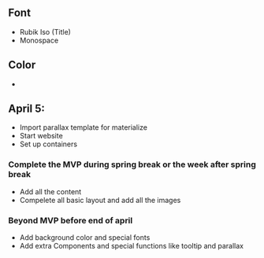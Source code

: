 ## Font
* Rubik Iso (Title)
* Monospace

## Color
*



## April 5:
* Import parallax template for materialize
* Start website
* Set up containers

### Complete the MVP during spring break or the week after spring break
* Add all the content
* Compelete all basic layout and add all the images

### Beyond MVP before end of april
* Add background color and special fonts
* Add extra Components and special functions like tooltip and parallax